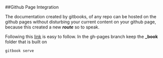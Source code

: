 ##Github Page Integration 

The documentation created by gitbooks, of any repo can be hosted on the github pages without disturbing your current content on your github page, because this created a new **_route_** so to speak. 

Following this [link][1] is easy to follow. In the gh-pages branch keep the **_book** folder that is built on 

	gitbook serve

[1]: https://help.github.com/articles/creating-project-pages-manually/  